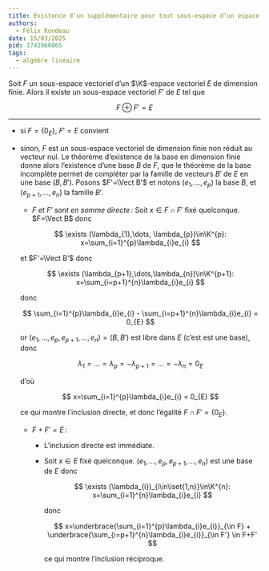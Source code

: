 ```yaml
---
title: Existence d’un supplémentaire pour tout sous-espace d’un espace vectoriel de dimension finie
authors:
  - Félix Rondeau
date: 15/03/2025
pid: 1742060865
tags:
  - algèbre linéaire
---
```


Soit $F$ un sous-espace vectoriel d’un $\K$-espace vectoriel $E$ de dimension finie. Alors il existe un sous-espace vectoriel $F'$ de $E$ tel que

$$
    F\oplus F'=E
$$

---

- si $F=\{0_{E}\}$, $F'=E$ convient
- sinon, $F$ est un sous-espace vectoriel de dimension finie non réduit au vecteur nul. Le théorème d’existence de la base en dimension finie donne alors l’existence d’une base $B$ de $F$, que le théorème de la base incomplète permet de compléter par la famille de vecteurs $B'$ de $E$ en une base $(B, B')$. Posons $F'=\Vect B'$ et notons $(e_{1}, \dots, e_{p})$ la base $B$, et $(e_{p+1}, \dots, e_{n})$ la famille $B'$.

  - _$F$ et $F'$ sont en somme directe :_ Soit $x\in F\cap F'$ fixé quelconque. $F=\Vect B$ donc

  $$
      \exists (\lambda_{1},\dots, \lambda_{p})\in\K^{p}: x=\sum_{i=1}^{p}\lambda_{i}e_{i}
  $$

  et $F'=\Vect B'$ donc

  $$
      \exists (\lambda_{p+1},\dots,\lambda_{n})\in\K^{p+1}: x=\sum_{i=p+1}^{n}\lambda_{i}e_{i}
  $$

  donc

  $$
      \sum_{i=1}^{p}\lambda_{i}e_{i} - \sum_{i=p+1}^{n}\lambda_{i}e_{i} = 0_{E}
  $$

  or $(e_{1},\dots, e_{p}, e_{p+1}, \dots, e_{n}) = (B,B')$ est libre dans $E$ (c’est est une base), donc

  $$
      \lambda_{1}=\dots =\lambda_{p} = -\lambda_{p+1} = \dots = -\lambda_{n} = 0_{E}
  $$

  d’où

  $$
      x=\sum_{i=1}^{p}\lambda_{i}e_{i} = 0_{E}
  $$

  ce qui montre l’inclusion directe, et donc l’égalité $F\cap F'=\{0_{E}\}$.

  - _$F+F'=E$ :_

    - L’inclusion directe est immédiate.
    - Soit $x\in E$ fixé quelconque. $(e_{1},\dots, e_{p}, e_{p+1}, \dots, e_{n})$ est une base de $E$ donc

      $$
          \exists (\lambda_{i})_{i\in\iset{1,n}}\in\K^{n}: x=\sum_{i=1}^{n}\lambda_{i}e_{i}
      $$

      donc

      $$
          x=\underbrace{\sum_{i=1}^{p}\lambda_{i}e_{i}}_{\in F} + \underbrace{\sum_{i=p+1}^{n}\lambda_{i}e_{i}}_{\in F'} \in F+F'
      $$

      ce qui montre l’inclusion réciproque.
